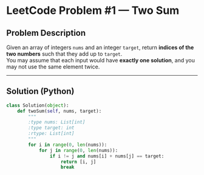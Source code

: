 # LeetCode Problem #1 — Two Sum

## Problem Description
Given an array of integers `nums` and an integer `target`, return **indices of the two numbers** such that they add up to `target`.  
You may assume that each input would have **exactly one solution**, and you may not use the same element twice.

---

## Solution (Python)

```python
class Solution(object):
    def twoSum(self, nums, target):
        """
        :type nums: List[int]
        :type target: int
        :rtype: List[int]
        """
        for i in range(0, len(nums)):
            for j in range(0, len(nums)):
                if i != j and nums[i] + nums[j] == target:
                    return [i, j]
                    break
